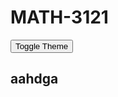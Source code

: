 # MATH-3121

<!DOCTYPE html>
<html lang="en">

<button onclick="toggleTheme()">Toggle Theme</button>
<script>
function toggleTheme() {
  document.body.classList.toggle('dark-theme');
}
</script>


## aahdga

